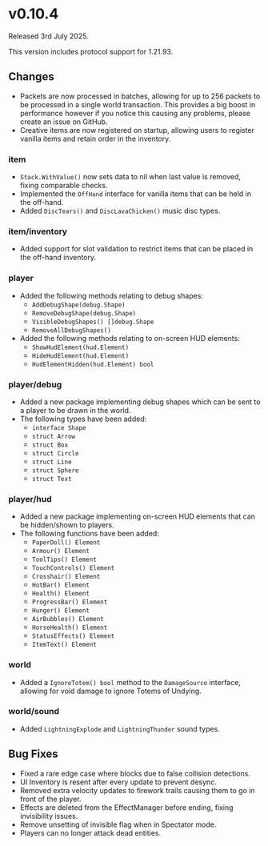 # v0.10.4

Released 3rd July 2025.

This version includes protocol support for 1.21.93.

## Changes
- Packets are now processed in batches, allowing for up to 256 packets to be processed in a single world transaction. This provides a big boost in performance however if you notice this causing any problems, please create an issue on GitHub.
- Creative items are now registered on startup, allowing users to register vanilla items and retain order in the inventory.

### **item**
- `Stack.WithValue()` now sets data to nil when last value is removed, fixing comparable checks.
- Implemented the `OffHand` interface for vanilla items that can be held in the off-hand.
- Added `DiscTears()` and `DiscLavaChicken()` music disc types.

### **item/inventory**
- Added support for slot validation to restrict items that can be placed in the off-hand inventory.

### **player**
- Added the following methods relating to debug shapes:
  - `AddDebugShape(debug.Shape)`
  - `RemoveDebugShape(debug.Shape)`
  - `VisibleDebugShapes() []debug.Shape`
  - `RemoveAllDebugShapes()`
- Added the following methods relating to on-screen HUD elements:
  - `ShowHudElement(hud.Element)`
  - `HideHudElement(hud.Element)`
  - `HudElementHidden(hud.Element) bool`

### **player/debug**
- Added a new package implementing debug shapes which can be sent to a player to be drawn in the world.
- The following types have been added:
  - `interface Shape`
  - `struct Arrow`
  - `struct Box`
  - `struct Circle`
  - `struct Line`
  - `struct Sphere`
  - `struct Text`

### **player/hud**
- Added a new package implementing on-screen HUD elements that can be hidden/shown to players.
- The following functions have been added:
  - `PaperDoll() Element`
  - `Armour() Element`
  - `ToolTips() Element`
  - `TouchControls() Element`
  - `Crosshair() Element`
  - `HotBar() Element`
  - `Health() Element`
  - `ProgressBar() Element`
  - `Hunger() Element`
  - `AirBubbles() Element`
  - `HorseHealth() Element`
  - `StatusEffects() Element`
  - `ItemText() Element`

### **world**
- Added a `IgnoreTotem() bool` method to the `DamageSource` interface, allowing for void damage to ignore Totems of Undying.

### **world/sound**
- Added `LightningExplode` and `LightningThunder` sound types.

## Bug Fixes
- Fixed a rare edge case where blocks due to false collision detections.
- UI Inventory is resent after every update to prevent desync.
- Removed extra velocity updates to firework trails causing them to go in front of the player.
- Effects are deleted from the EffectManager before ending, fixing invisibility issues.
- Remove unsetting of invisible flag when in Spectator mode.
- Players can no longer attack dead entities.
